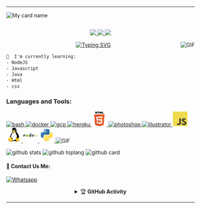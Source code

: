 ----

  ![My card name](https://cardivo.vercel.app/api?name=Prebath%20Senevirathna&description=Hi,%20i%27m%20a%20%20%20simple%20developer%20and%20i%27m%2018%20y.o.%20Nice%20to%20meet%20you%20%F0%9F%91%8B&image=https://avatars.githubusercontent.com/u/85840062?v=4&backgroundColor=%23ecf0f1&github=MrChaby&pattern=leaf&colorPattern=%23eaeaea)
</p>

##
<p align="center">
  <a href="https://github.com/MrChaby">
    <img src="https://komarev.com/ghpvc/?username=MrChaby&label=Profile%20views&color=ff69b4&label=Profile+Views&style=plastic">

  </a>
  <a href="https://github.com/MrChaby?tab=stars">
    <img src="https://img.shields.io/github/stars/MrChaby?color=ff69b4&label=Stars&style=plastic">

  </a>
  <a href="https://github.com/MrChaby?tab=followers">
    <img src="https://img.shields.io/github/followers/MrChaby?color=ff69b4&label=Followers&style=plastic">

  </a>
</p>

  
<img align="right" alt="GIF" height="125px" src="https://media.giphy.com/media/0YLMNYmGyMfcqRX1j1/source.gif" />
<p align="center">
    <a href="https://github.com/TOXIC-DEVIL">
        <img
            src="https://readme-typing-svg.herokuapp.com?size=30&width=800&lines=👋++Welcome+To+My+Profile...+I+Am+MrChaby+🙄🏷"
            alt="Typing SVG"
        />
    </a>
</p>


```
📃  I'm currently learning:
- NodeJS
- Javascript
- Java
- Html
- css
```  
<h3 align="left">Languages and Tools:</h3>
<p align="left"> <a href="https://www.gnu.org/software/bash/" target="_blank"> <img src="https://www.vectorlogo.zone/logos/gnu_bash/gnu_bash-icon.svg" alt="bash" width="40" height="40"/> </a> <a href="https://gitlab.com" target="_blank"> <img src="https://www.vectorlogo.zone/logos/gitlab/gitlab-icon.svg" alt="docker" width="40" height="40"/> </a> <a href="https://cloud.google.com" target="_blank"> <img src="https://www.vectorlogo.zone/logos/google_cloud/google_cloud-icon.svg" alt="gcp" width="40" height="40"/> </a> <a href="https://heroku.com" target="_blank"> <img src="https://www.vectorlogo.zone/logos/heroku/heroku-icon.svg" alt="heroku" width="40" height="40"/> </a> <a href="https://www.w3.org/html/" target="_blank"> <img src="https://raw.githubusercontent.com/devicons/devicon/master/icons/html5/html5-original-wordmark.svg" alt="html5" width="40" height="40"/> </a> <a href="https://www.adobe.com/products/photoshop.html" target="_blank"> <img src="https://www.svgrepo.com/show/184132/adobe-photoshop.svg" alt="photoshop" width="40" height="40"/> </a> <a href="https://www.adobe.com/in/products/illustrator.html" target="_blank"> <img src="https://www.vectorlogo.zone/logos/adobe_illustrator/adobe_illustrator-icon.svg" alt="illustrator" width="40" height="40"/> </a> <a href="https://developer.mozilla.org/en-US/docs/Web/JavaScript" target="_blank"> <img src="https://raw.githubusercontent.com/devicons/devicon/master/icons/javascript/javascript-original.svg" alt="javascript" width="40" height="40"/> </a> <a href="https://www.linux.org/" target="_blank"> <img src="https://raw.githubusercontent.com/devicons/devicon/master/icons/linux/linux-original.svg" alt="linux" width="40" height="40"/> </a> <a href="https://nodejs.org" target="_blank"> <img src="https://raw.githubusercontent.com/devicons/devicon/master/icons/nodejs/nodejs-original-wordmark.svg" alt="nodejs" width="40" height="40"/> </a> <a href="https://www.python.org" target="_blank"> <img src="https://raw.githubusercontent.com/devicons/devicon/master/icons/python/python-original.svg" alt="python" width="40" height="40"/> </a>

  

<img align="center" fit="fill" alt="GIF" src="https://media.giphy.com/media/836HiJc7pgzy8iNXCn/giphy.gif" />

![github stats](https://github-readme-stats.vercel.app/api?username=MrChaby&show_icons=true&theme=radical)
![github toplang](https://github-readme-stats.vercel.app/api/top-langs/?username=MrChaby&layout=compact&theme=nightowl)
![github card](https://github-readme-stats.vercel.app/api/pin/?username=MrChaby&repo=Jessi&theme=nightowl)

  #### 🚀 Contact Us Me:
<a href="https://wa.me/380944028752" target="_blank"><img src="https://img.shields.io/badge/Whatsapp-%808080.svg?&style=flat-square&logo=Whatsapp&logoColor=white" alt="Whatsapp"></a>


  <div align="center">
 <details>
    <summary>&#127942 <b>GitHub Activity</b></summary><br/>

![Metrics](https://metrics.lecoq.io/MrChaby?template=classic&followup=1&isocalendar=1&languages=1&isocalendar.duration=half-year&config.timezone=IndiaStandardTime%2FIstanbul)

[![News](https://github-readme-stats.vercel.app/api/pin/?username=MrChaby&theme=highcontrast&repo=Jessi-4r-whatsAlexa)](https://github.com/MrChaby/Jessi-4r-whatsAlexa)

</details>
  
----
